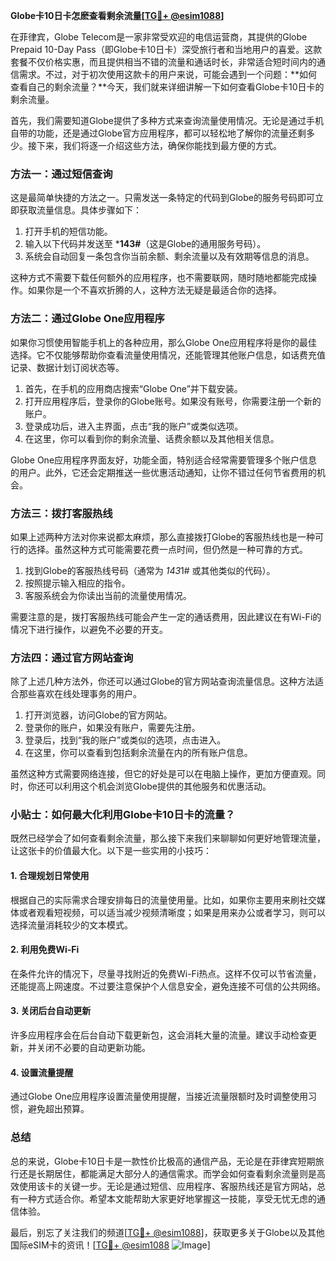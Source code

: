 **Globe卡10日卡怎麽查看剩余流量[[TG💪+ @esim1088](https://t.me/s/esim1088)]**

在菲律宾，Globe Telecom是一家非常受欢迎的电信运营商，其提供的Globe Prepaid 10-Day Pass（即Globe卡10日卡）深受旅行者和当地用户的喜爱。这款套餐不仅价格实惠，而且提供相当不错的流量和通话时长，非常适合短时间内的通信需求。不过，对于初次使用这款卡的用户来说，可能会遇到一个问题：**如何查看自己的剩余流量？**今天，我们就来详细讲解一下如何查看Globe卡10日卡的剩余流量。

首先，我们需要知道Globe提供了多种方式来查询流量使用情况。无论是通过手机自带的功能，还是通过Globe官方应用程序，都可以轻松地了解你的流量还剩多少。接下来，我们将逐一介绍这些方法，确保你能找到最方便的方式。

### 方法一：通过短信查询

这是最简单快捷的方法之一。只需发送一条特定的代码到Globe的服务号码即可立即获取流量信息。具体步骤如下：

1. 打开手机的短信功能。
2. 输入以下代码并发送至 ***143#**（这是Globe的通用服务号码）。
3. 系统会自动回复一条包含你当前余额、剩余流量以及有效期等信息的消息。

这种方式不需要下载任何额外的应用程序，也不需要联网，随时随地都能完成操作。如果你是一个不喜欢折腾的人，这种方法无疑是最适合你的选择。

### 方法二：通过Globe One应用程序

如果你习惯使用智能手机上的各种应用，那么Globe One应用程序将是你的最佳选择。它不仅能够帮助你查看流量使用情况，还能管理其他账户信息，如话费充值记录、数据计划订阅状态等。

1. 首先，在手机的应用商店搜索“Globe One”并下载安装。
2. 打开应用程序后，登录你的Globe账号。如果没有账号，你需要注册一个新的账户。
3. 登录成功后，进入主界面，点击“我的账户”或类似选项。
4. 在这里，你可以看到你的剩余流量、话费余额以及其他相关信息。

Globe One应用程序界面友好，功能全面，特别适合经常需要管理多个账户信息的用户。此外，它还会定期推送一些优惠活动通知，让你不错过任何节省费用的机会。

### 方法三：拨打客服热线

如果上述两种方法对你来说都太麻烦，那么直接拨打Globe的客服热线也是一种可行的选择。虽然这种方式可能需要花费一点时间，但仍然是一种可靠的方式。

1. 找到Globe的客服热线号码（通常为 *143*1# 或其他类似的代码）。
2. 按照提示输入相应的指令。
3. 客服系统会为你读出当前的流量使用情况。

需要注意的是，拨打客服热线可能会产生一定的通话费用，因此建议在有Wi-Fi的情况下进行操作，以避免不必要的开支。

### 方法四：通过官方网站查询

除了上述几种方法外，你还可以通过Globe的官方网站查询流量信息。这种方法适合那些喜欢在线处理事务的用户。

1. 打开浏览器，访问Globe的官方网站。
2. 登录你的账户，如果没有账户，需要先注册。
3. 登录后，找到“我的账户”或类似的选项，点击进入。
4. 在这里，你可以查看到包括剩余流量在内的所有账户信息。

虽然这种方式需要网络连接，但它的好处是可以在电脑上操作，更加方便直观。同时，你还可以利用这个机会浏览Globe提供的其他服务和优惠活动。

### 小贴士：如何最大化利用Globe卡10日卡的流量？

既然已经学会了如何查看剩余流量，那么接下来我们来聊聊如何更好地管理流量，让这张卡的价值最大化。以下是一些实用的小技巧：

#### 1. 合理规划日常使用
根据自己的实际需求合理安排每日的流量使用量。比如，如果你主要用来刷社交媒体或者观看短视频，可以适当减少视频清晰度；如果是用来办公或者学习，则可以选择流量消耗较少的文本模式。

#### 2. 利用免费Wi-Fi
在条件允许的情况下，尽量寻找附近的免费Wi-Fi热点。这样不仅可以节省流量，还能提高上网速度。不过要注意保护个人信息安全，避免连接不可信的公共网络。

#### 3. 关闭后台自动更新
许多应用程序会在后台自动下载更新包，这会消耗大量的流量。建议手动检查更新，并关闭不必要的自动更新功能。

#### 4. 设置流量提醒
通过Globe One应用程序设置流量使用提醒，当接近流量限额时及时调整使用习惯，避免超出预算。

### 总结

总的来说，Globe卡10日卡是一款性价比极高的通信产品，无论是在菲律宾短期旅行还是长期居住，都能满足大部分人的通信需求。而学会如何查看剩余流量则是高效使用该卡的关键一步。无论是通过短信、应用程序、客服热线还是官方网站，总有一种方式适合你。希望本文能帮助大家更好地掌握这一技能，享受无忧无虑的通信体验。

最后，别忘了关注我们的频道[[TG💪+ @esim1088](https://t.me/s/esim1088)]，获取更多关于Globe以及其他国际eSIM卡的资讯！[[TG💪+ @esim1088](https://t.me/s/esim1088) ![Image](https://i.postimg.cc/4NQfJmqS/Snipaste-2025-05-13-00-14-12.png)]
